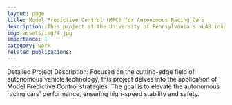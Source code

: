 ```yaml
---
layout: page
title: Model Predictive Control (MPC) for Autonomous Racing Cars
description: This project at the University of Pennsylvania's xLAB involves applying Model Predictive Control (MPC) techniques to improve performance and safety in autonomous racing cars. The project explores advanced MPC algorithms for dynamic and high-speed autonomous driving.
img: assets/img/4.jpg
importance: 1
category: work
related_publications: 
---
```


Detailed Project Description: Focused on the cutting-edge field of autonomous vehicle technology, this project delves into the application of Model Predictive Control strategies. The goal is to elevate the autonomous racing cars' performance, ensuring high-speed stability and safety.
